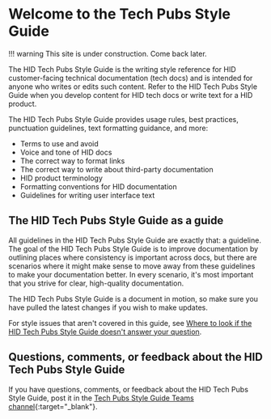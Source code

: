 # Welcome to the Tech Pubs Style Guide

!!! warning
    This site is under construction. Come back later.

The HID Tech Pubs Style Guide is the writing style reference for HID customer-facing technical documentation (tech docs) and is intended for anyone who writes or edits such content. Refer to the HID Tech Pubs Style Guide when you develop content for HID tech docs or write text for a HID product.

The HID Tech Pubs Style Guide provides usage rules, best practices, punctuation guidelines, text formatting guidance, and more:

- Terms to use and avoid
- Voice and tone of HID docs
- The correct way to format links
- The correct way to write about third-party documentation
- HID product terminology
- Formatting conventions for HID documentation
- Guidelines for writing user interface text
  
## The HID Tech Pubs Style Guide as a guide

All guidelines in the HID Tech Pubs Style Guide are exactly that: a guideline. The goal of the HID Tech Pubs Style Guide is to improve documentation by outlining places where consistency is important across docs, but there are scenarios where it might make sense to move away from these guidelines to make your documentation better. In every scenario, it's most important that you strive for clear, high-quality documentation.

The HID Tech Pubs Style Guide is a document in motion, so make sure you have pulled the latest changes if you wish to make updates.

For style issues that aren't covered in this guide, see [Where to look if the HID Tech Pubs Style Guide doesn't answer your question](additional-resources.md#where-to-look-if-the-hid-tech-pubs-style-guide-doesnt-answer-your-question).

## Questions, comments, or feedback about the HID Tech Pubs Style Guide

If you have questions, comments, or feedback about the HID Tech Pubs Style Guide, post it in the [Tech Pubs Style Guide Teams channel](<https://teams.microsoft.com/l/channel/19%3A14d75354543441c4b11ab6f444d206c8%40thread.skype/Style Guide?groupId=c1335fa1-fd3c-49da-9197-621fe1dcdc2f&tenantId=f0bdc1c9-5148-4f86-ac40-edd976e1814c>){:target="_blank"}.

